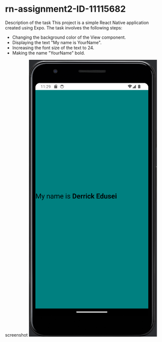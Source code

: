 # rn-assignment2-ID-11115682

Description of the task
This project is a simple React Native application created using Expo. The task involves the following steps:

- Changing the background color of the View component.
- Displaying the text "My name is YourName".
- Increasing the font size of the text to 24.
- Making the name "YourName" bold.

screenshot
![Screenshot](./screenshot/Screenshot%202024-05-27%20113009.png)